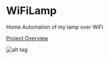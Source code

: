 WiFiLamp
========

Home Automation of my lamp over WiFi

[Project Overview](http://jonathanhculver.tumblr.com/post/53729939800/wifilamp)

![alt tag](http://i.imgur.com/YP3IzxU.png)
